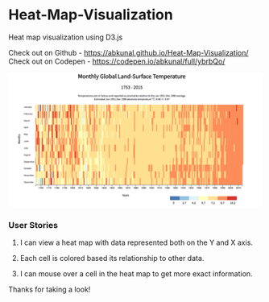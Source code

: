 # Heat-Map-Visualization  
  
Heat map visualization using D3.js  
  
Check out on Github  - https://abkunal.github.io/Heat-Map-Visualization/  
Check out on Codepen - https://codepen.io/abkunal/full/ybrbQo/  
  
![Heat map screenshot][image]  

[image]: https://github.com/abkunal/Heat-Map-Visualization/blob/master/Heat%20map%20screenshot.png "Heat map visualization"  
  
### User Stories  
  
1. I can view a heat map with data represented both on the Y and X axis.  
  
2. Each cell is colored based its relationship to other data.  
  
3. I can mouse over a cell in the heat map to get more exact information.  
  
Thanks for taking a look!
